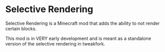 # Selective Rendering

Selective Rendering is a Minecraft mod that adds the ability to not render certain blocks.

This mod is in VERY early development and is meant as a standalone version of the selective rendering in tweakfork.